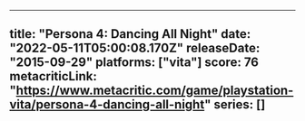 
---
title: "Persona 4: Dancing All Night"
date: "2022-05-11T05:00:08.170Z"
releaseDate: "2015-09-29"
platforms: ["vita"]
score: 76
metacriticLink: "https://www.metacritic.com/game/playstation-vita/persona-4-dancing-all-night"
series: []
---
